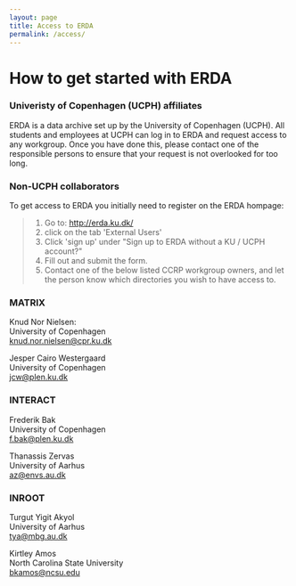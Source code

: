 ```yaml
---
layout: page
title: Access to ERDA
permalink: /access/
---
```

# How to get started with ERDA

### Univeristy of Copenhagen (UCPH) affiliates
ERDA is a data archive set up by the University of Copenhagen (UCPH). All students and employees at UCPH can log in to ERDA and request access to any workgroup. Once you have done this, please contact one of the responsible persons to ensure that your request is not overlooked for too long.

### Non-UCPH collaborators
To get access to ERDA you initially need to register on the ERDA hompage: 
> 	1.	 Go to: http://erda.ku.dk/
> 	2.	click on the tab 'External Users'
> 	3.	Click 'sign up' under "Sign up to ERDA without a KU / UCPH account?"
> 	4. 	Fill out and submit the form.
> 	5.	Contact one of the below listed CCRP workgroup owners, and let the person know which
>       directories you wish to have access to.        




### MATRIX
Knud Nor Nielsen:       
University of Copenhagen            
knud.nor.nielsen@cpr.ku.dk

Jesper Cairo Westergaard    
University of Copenhagen            
jcw@plen.ku.dk

### INTERACT
Frederik Bak            
University of Copenhagen            
f.bak@plen.ku.dk

Thanassis Zervas        
University of Aarhus                
az@envs.au.dk

### INROOT
Turgut Yigit Akyol      
University of Aarhus                
tya@mbg.au.dk

Kirtley Amos            
North Carolina State University     
bkamos@ncsu.edu